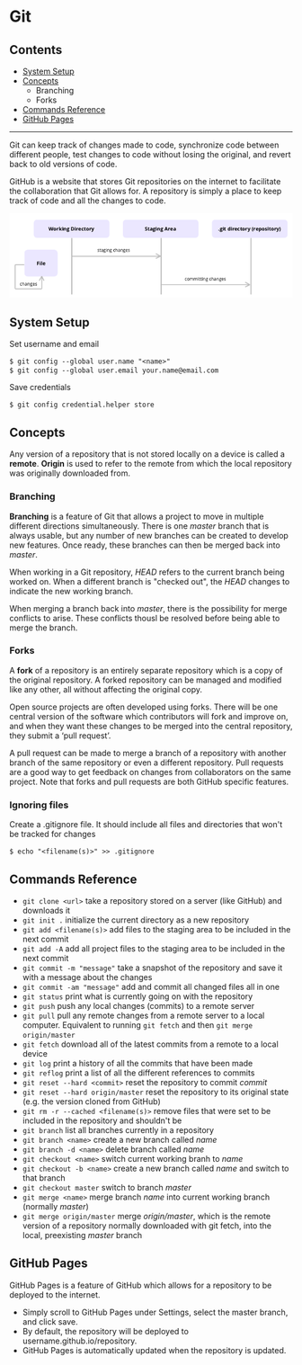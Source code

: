 # Git

## Contents

* [System Setup](#system-setup)
* [Concepts](#concepts)
  * Branching
  * Forks
* [Commands Reference](#commands-reference)
* [GitHub Pages](#github-pages)
---

Git can keep track of changes made to code, synchronize code between different people, test changes to code without losing the original, and revert back to old versions of code.

GitHub is a website that stores Git repositories on the internet to facilitate the collaboration that Git allows for. A repository is simply a place to keep track of code and all the changes to code.

![Staging and Committing](../img/staging_and_committing.png)

## System Setup

Set username and email
```Shell
$ git config --global user.name "<name>"
$ git config --global user.email your.name@email.com
```

Save credentials
```Shell
$ git config credential.helper store
```

## Concepts

Any version of a repository that is not stored locally on a device is called a **remote**. **Origin** is used to refer to the remote from which the local repository was originally downloaded from.

### Branching
**Branching** is a feature of Git that allows a project to move in multiple different directions simultaneously. There is one *master* branch that is always usable, but any number of new branches can be created to develop new features. Once ready, these branches can then be merged back into *master*.

When working in a Git repository, *HEAD* refers to the current branch being worked on. When a different branch is "checked out", the *HEAD* changes to indicate the new working branch.

When merging a branch back into *master*, there is the possibility for merge conflicts to arise. These conflicts thousl be resolved before being able to merge the branch.

### Forks
A **fork** of a repository is an entirely separate repository which is a copy of the original repository. A forked repository can be managed and modified like any other, all without affecting the original copy.

Open source projects are often developed using forks. There will be one central version of the software which contributors will fork and improve on, and when they want these changes to be merged into the central repository, they submit a ‘pull request’.

A pull request can be made to merge a branch of a repository with another branch of the same repository or even a different repository. Pull requests are a good way to get feedback on changes from collaborators on the same project. Note that forks and pull requests are both GitHub specific features.

### Ignoring files
Create a .gitignore file. It should include all files and directories that won't be tracked for changes
```shell
$ echo "<filename(s)>" >> .gitignore
```

## Commands Reference

* `git clone <url>` take a repository stored on a server (like GitHub) and downloads it
* `git init .` initialize the current directory as a new repository
* `git add <filename(s)>` add files to the staging area to be included in the next commit
* `git add -A` add all project files to the staging area to be included in the next commit
* `git commit -m "message"` take a snapshot of the repository and save it with a message about the changes
* `git commit -am "message"` add and commit all changed files all in one
* `git status` print what is currently going on with the repository
* `git push` push any local changes (commits) to a remote server
* `git pull` pull any remote changes from a remote server to a local computer. Equivalent to running `git fetch` and then `git merge origin/master`
* `git fetch` download all of the latest commits from a remote to a local device
* `git log` print a history of all the commits that have been made
* `git reflog` print a list of all the different references to commits
* `git reset --hard <commit>` reset the repository to commit *commit*
* `git reset --hard origin/master` reset the repository to its original state (e.g. the version cloned from GitHub)
* `git rm -r --cached <filename(s)>` remove files that were set to be included in the repository and shouldn't be
* `git branch` list all branches currently in a repository
* `git branch <name>` create a new branch called *name*
* `git branch -d <name>` delete branch called *name*
* `git checkout <name>` switch current working branh to *name*
* `git checkout -b <name>` create a new branch called *name* and switch to that branch
* `git checkout master` switch to branch *master*
* `git merge <name>` merge branch *name* into current working branch (normally *master*)
* `git merge origin/master` merge *origin/master*, which is the remote version of a repository normally downloaded with git fetch, into the local, preexisting *master* branch

## GitHub Pages

GitHub Pages is a feature of GitHub which allows for a repository to be deployed to the internet.

* Simply scroll to GitHub Pages under Settings, select the master branch, and click save.
* By default, the repository will be deployed to username.github.io/repository.
* GitHub Pages is automatically updated when the repository is updated.
